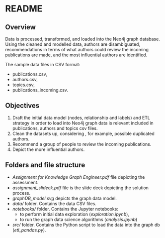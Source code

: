 # README
## Overview
Data is processed, transformed, and loaded into the Neo4j graph database.
Using the cleaned and modelled data, authors are disambiguated, recommendations in terms of
what authors could review the incoming publications are made, and the most influential authors are identified.

The sample data files in CSV format:
* publications.csv,
* authors.csv,
* topics.csv,
* publications_incoming.csv.

## Objectives
1. Draft the initial data model (nodes, relationship and labels) and ETL strategy in order
to load into Neo4j graph data is relevant included in publications, authors and topics csv files.
2. Clean the datasets up, considering , for example, possible duplicated authors.
4. Recommend a group of people to review the incoming publications.
5. Depict the more influential authors.

## Folders and file structure
* _Assignment for Knowledge Graph Engineer.pdf_ file depicting the assessment.
* _assignment\_slideck.pdf_ file is the slide deck depicting the solution process.
* _graphDB\_model.svg_ depicts the graph data model.
* _data/_ folder. Contains the data CSV files.
* _notebooks/_ folder. Contains the Jupyter notebooks:
    * to perform initial data exploration (_exploration.ipynb_),
    * to run the graph data science algorithms (_analysis.ipynb_)
* _src/_ folder. Contains the Python script to load the data into the graph db (_etl_pandas.py_).
 
